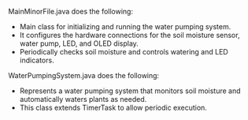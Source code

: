 MainMinorFile.java does the following: 
* Main class for initializing and running the water pumping system.
* It configures the hardware connections for the soil moisture sensor, water pump, LED, and OLED display.
* Periodically checks soil moisture and controls watering and LED indicators.

WaterPumpingSystem.java does the following:
 * Represents a water pumping system that monitors soil moisture and automatically waters plants as needed.
 * This class extends TimerTask to allow periodic execution.
